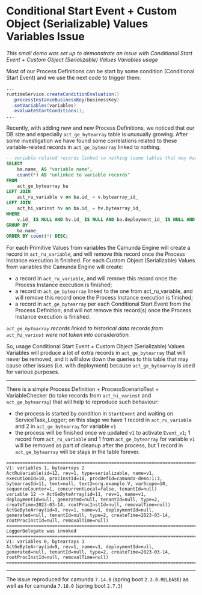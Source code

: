 # Conditional Start Event + Custom Object (Serializable) Values Variables Issue

_This small demo was set up to demonstrate an issue with Conditional Start Event + Custom Object (Serializable) Values Variables usage_

Most of our Process Definitions can be start by some condition (Conditional Start Event) and we use the next code to trigger them: 

```java
...
runtimeService.createConditionEvaluation()
  .processInstanceBusinessKey(businessKey)
  .setVariables(variables)
  .evaluateStartConditions();
...
```

Recently, with adding new and new Process Definitions, we noticed that our DB size and especially `act_ge_bytearray` table is unusually growing.
After some investigation we have found some correlations related to these variable-related records in `act_ge_bytearray` linked to nothing.

```sql
-- variable-related records linked to nothing (some tables that may have reference to act_ge_bytearray are omited because we don't use them)
SELECT
    ba.name_ AS "variable name",
    count(*) AS "unlinked to variable records"
FROM
    act_ge_bytearray ba
LEFT JOIN
    act_ru_variable v on ba.id_ = v.bytearray_id_
LEFT JOIN
    act_hi_varinst hv on ba.id_ = hv.bytearray_id_
WHERE
    v.id_ IS NULL AND hv.id_ IS NULL AND ba.deployment_id_ IS NULL AND ba.name_ != 'job.exceptionByteArray'
GROUP BY
    ba.name_
ORDER BY count(*) DESC;
```

For each Primitive Values from variables the Camunda Engine will create a record in `act_ru_variable`, and will remove this record once the Process Instance execution is finished.
For each Custom Object (Serializable) Values from variables the Camunda Engine will create:

- a record in `act_ru_variable`, and will remove this record once the Process Instance execution is finished;
- a record in `act_ge_bytearray` linked to the one from act_ru_variable, and will remove this record once the Process Instance execution is finished;
- a record in `act_ge_bytearray` per each Conditional Start Event from the Process Definition; and will not remove this record(s) once the Process Instance execution is finished.

_`act_ge_bytearray` records linked to historical data records from `act_hi_varinst` were not taken into consideration._

So, usage Conditional Start Event + Custom Object (Serializable) Values Variables will produce a lot of extra records in `act_ge_bytearray` that will never be removed, and it will slow down the queries to this table that may cause other issues (i.e. with deployment) because `act_ge_bytearray` is used for various purposes.

---

There is a simple Process Definition + ProcessScenarioTest + VariableChecker (to take records from `act_hi_varinst` and `act_ge_bytearray`) that will help to reproduce such behaviour:
- the process is started by condition in `StartEvent` and waiting on ServiceTask_Logger; on this stage we have 1 record in `act_ru_variable` and 2 in `act_ge_bytearray` for variable `v1`
- the process will be finished once we updated `v1` to activate `Event_v1`; 1 record from `act_ru_variable` and 1 from `act_ge_bytearray` for variable `v1` will be removed as part of cleanup after the process, but 1 record in `act_ge_bytearray` will be stays in the table forever.

```
=========================================================================================
V1: variables 1, bytearrays 2
ActRuVariable(id=12, rev=1, type=serializable, name=v1, executionId=10, procInstId=10, procDefId=camunda-demo:1:3, bytearrayId=11, text=null, text2=org.example.V, varScope=10, sequenceCounter=1, concurrentLocal=false, tenantId=null)
variable 12 -> ActGeByteArray(id=11, rev=1, name=v1, deploymentId=null, generated=null, tenantId=null, type=2, createTime=2023-03-14, rootProcInstId=null, removalTime=null)
ActGeByteArray(id=9, rev=1, name=v1, deploymentId=null, generated=null, tenantId=null, type=2, createTime=2023-03-14, rootProcInstId=null, removalTime=null)
=========================================================================================
LoggerDelegate was invoked
=========================================================================================
V1: variables 0, bytearrays 1
ActGeByteArray(id=9, rev=1, name=v1, deploymentId=null, generated=null, tenantId=null, type=2, createTime=2023-03-14, rootProcInstId=null, removalTime=null)
=========================================================================================
```

---
The issue reproduced for camunda `7.14.0` (spring boot `2.3.0.RELEASE`) as well as for camunda `7.18.0` (spring boot `2.7.3`)